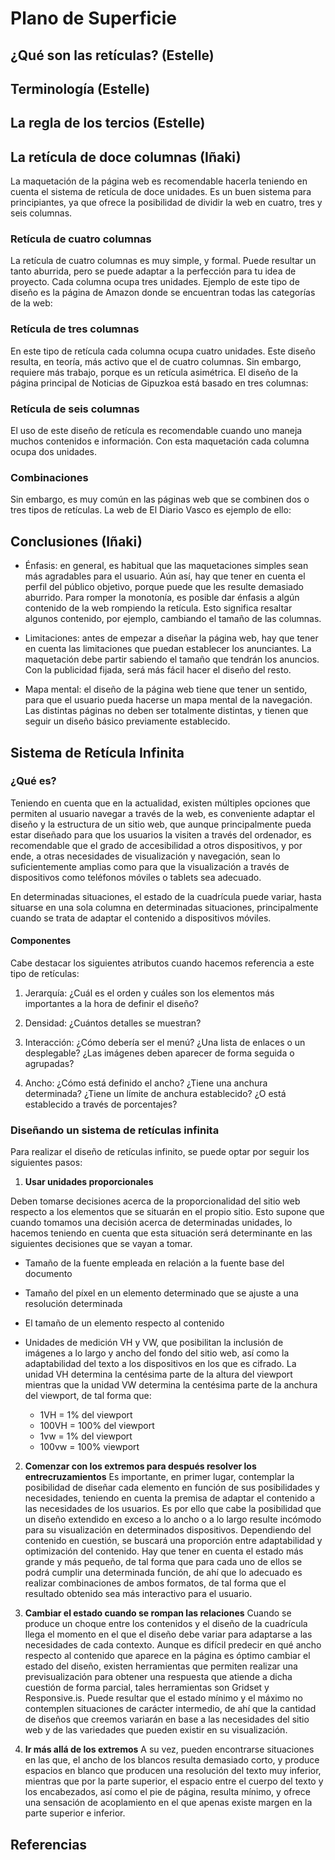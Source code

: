 # Plano de Superficie

## ¿Qué son las retículas? (Estelle)

## Terminología (Estelle)

## La regla de los tercios (Estelle)

## La retícula de doce columnas (Iñaki)

La maquetación de la página web es recomendable hacerla teniendo en cuenta el sistema de retícula de doce unidades. Es un buen sistema para principiantes, ya que ofrece la posibilidad de dividir la web en cuatro, tres y seis columnas. 

### Retícula de cuatro columnas

La retícula de cuatro columnas es muy simple, y formal. Puede resultar un tanto aburrida, pero se puede adaptar a la perfección para tu idea de proyecto. Cada columna ocupa tres unidades. Ejemplo de este tipo de diseño es la página de Amazon donde se encuentran todas las categorías de la web:

### Retícula de tres columnas

En este tipo de retícula cada columna ocupa cuatro unidades. Este diseño resulta, en teoría, más activo que el de cuatro columnas. Sin embargo, requiere más trabajo, porque es un retícula asimétrica. El diseño de la página principal de Noticias de Gipuzkoa está basado en tres columnas:

### Retícula de seis columnas

El uso de este diseño de retícula es recomendable cuando uno maneja muchos contenidos e información. Con esta maquetación cada columna ocupa dos unidades.

### Combinaciones

Sin embargo, es muy común en las páginas web que se combinen dos o tres tipos de retículas. La web de El Diario Vasco es ejemplo de ello:

## Conclusiones (Iñaki)

- Énfasis: en general, es habitual que las maquetaciones simples sean más agradables para el usuario. Aún así, hay que tener en cuenta el perfil del público objetivo, porque puede que les resulte demasiado aburrido. Para romper la monotonía, es posible dar énfasis a algún contenido de la web rompiendo la retícula. Esto significa resaltar algunos contenido, por ejemplo, cambiando el tamaño de las columnas.

- Limitaciones: antes de empezar a diseñar la página web, hay que tener en cuenta las limitaciones que puedan establecer los anunciantes. La maquetación debe partir sabiendo el tamaño que tendrán los anuncios. Con la publicidad fijada, será más fácil hacer el diseño del resto.

- Mapa mental: el diseño de la página web tiene que tener un sentido, para que el usuario pueda hacerse un mapa mental de la navegación. Las distintas páginas no deben ser totalmente distintas, y tienen que seguir un diseño básico previamente establecido.

## Sistema de Retícula Infinita

### ¿Qué es?

Teniendo en cuenta que en la actualidad, existen múltiples opciones que permiten al usuario navegar a través de la web, es conveniente adaptar el diseño y la estructura de un sitio web, que aunque principalmente pueda estar diseñado para que los usuarios la visiten a través del ordenador, es recomendable que el grado de accesibilidad a otros dispositivos, y por ende, a otras necesidades de visualización y navegación, sean lo suficientemente amplias como para que la visualización a través de dispositivos como teléfonos móviles o tablets sea adecuado. 

En determinadas situaciones, el estado de la cuadrícula puede variar, hasta situarse en una sola columna en determinadas situaciones, principalmente cuando se trata de adaptar el contenido a dispositivos móviles. 
 
#### Componentes

Cabe destacar los siguientes atributos cuando hacemos referencia a este tipo de retículas: 

1. Jerarquía: ¿Cuál es el orden y cuáles son los elementos más importantes a la hora de definir el diseño?

2. Densidad: ¿Cuántos detalles se muestran?

3. Interacción: ¿Cómo debería ser el menú? ¿Una lista de enlaces o un desplegable? ¿Las imágenes deben aparecer de forma seguida o agrupadas?

4. Ancho: ¿Cómo está definido el ancho? ¿Tiene una anchura determinada? ¿Tiene un límite de anchura establecido? ¿O está establecido a través de porcentajes?


### Diseñando un sistema de retículas infinita

Para realizar el diseño de retículas infinito, se puede optar por seguir los siguientes pasos: 

1. __Usar unidades proporcionales__

Deben tomarse decisiones acerca de la proporcionalidad del sitio web respecto a los elementos que se situarán en el propio sitio. Esto supone que cuando tomamos una decisión acerca de determinadas unidades, lo hacemos teniendo en cuenta que esta situación será determinante en las siguientes decisiones que se vayan a tomar. 

* Tamaño de la fuente empleada en relación a la fuente base del documento

* Tamaño del píxel en un elemento determinado que se ajuste a una resolución determinada

* El tamaño de un elemento respecto al contenido 

* Unidades de medición VH y VW, que posibilitan la inclusión de imágenes a lo largo y ancho del fondo del sitio web, así como la adaptabilidad del texto a los dispositivos en los que es cifrado. La unidad VH determina la centésima parte de la altura del viewport mientras que la unidad VW determina la centésima parte de la anchura del viewport, de tal forma que: 

	* 1VH = 1% del viewport
	* 100VH = 100% del viewport    
	* 1vw = 1% del viewport
	* 100vw = 100% viewport 

2. __Comenzar con los extremos para después resolver los entrecruzamientos__
Es importante, en primer lugar, contemplar la posibilidad de diseñar cada elemento en función de sus posibilidades y necesidades, teniendo en cuenta la premisa de adaptar el contenido a las necesidades de los usuarios. Es por ello que cabe la posibilidad que un diseño extendido en exceso a lo ancho o a lo largo resulte incómodo para su visualización en determinados dispositivos. Dependiendo del contenido en cuestión, se buscará una proporción entre adaptabilidad y optimización del contenido. Hay que tener en cuenta el estado más grande y más pequeño, de tal forma que para cada uno de ellos se podrá cumplir una determinada función, de ahí que lo adecuado es realizar combinaciones de ambos formatos, de tal forma que el resultado obtenido sea más interactivo para el usuario.  

3. __Cambiar el estado cuando se rompan las relaciones__
Cuando se produce un choque entre los contenidos y el diseño de la cuadrícula llega el momento en el que el diseño debe variar para adaptarse a las necesidades de cada contexto. Aunque es difícil predecir en qué ancho respecto al contenido que aparece en la página es óptimo cambiar el estado del diseño, existen herramientas que permiten realizar una previsualización para obtener una respuesta que atiende a dicha cuestión de forma parcial, tales herramientas son Gridset y Responsive.is. 
Puede resultar que el estado mínimo y el máximo no contemplen situaciones de carácter intermedio, de ahí que la cantidad de diseños que creemos variarán en base a las necesidades del sitio web y de las variedades que pueden existir en su visualización.    

4. __Ir más allá de los extremos__
A su vez, pueden encontrarse situaciones en las que, el ancho de los blancos resulta demasiado corto, y produce espacios en blanco que producen una resolución del texto muy inferior, mientras que por la parte superior, el espacio entre el cuerpo del texto y los encabezados, así como el pie de página, resulta mínimo, y ofrece una sensación de acoplamiento en el que apenas existe margen en la parte superior e inferior. 

## Referencias 